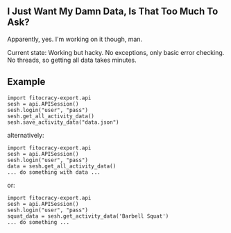 ## I Just Want My Damn Data, Is That Too Much To Ask?

Apparently, yes. I'm working on it though, man. 

Current state: Working but hacky. No exceptions, only basic error checking. No threads, so getting all data takes minutes. 

## Example

	import fitocracy-export.api
	sesh = api.APISession()
	sesh.login("user", "pass")
	sesh.get_all_activity_data()
	sesh.save_activity_data("data.json")

alternatively:

	import fitocracy-export.api
	sesh = api.APISession()
	sesh.login("user", "pass")
	data = sesh.get_all_activity_data()
	... do something with data ...

or:

	import fitocracy-export.api
	sesh = api.APISession()
	sesh.login("user", "pass")
	squat_data = sesh.get_activity_data('Barbell Squat')
	... do something ...